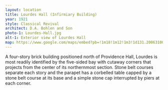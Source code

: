 ```yaml
---
layout: location
title: Lourdes Hall (Infirmiary Building)
year: 1921
style: Classical Revival
architect: D.A. Bohlen and Son
photo-1: Lourdes-Hall.jpg
alt-1: Exterior view of Lourdes Hall
map: https://www.google.com/maps/embed?pb=!1m18!1m12!1m3!1d131.20063100999687!2d-87.4603122137748!3d39.51006543749771!2m3!1f0!2f39.44982037024884!3f0!3m2!1i1024!2i768!4f35!3m3!1m2!1s0x0%3A0x0!2zMznCsDMwJzM5LjMiTiA4N8KwMjcnMzYuNyJX!5e1!3m2!1sen!2sus!4v1568382383005!5m2!1sen!2sus
---
```

A four-story brick building positioned north of Providence Hall, Lourdes is most readily identified by the five-sided bay with cutaway corners that projects from the center of its northernmost section. Stone belt courses separate each story and the parapet has a corbelled table capped by a stone belt course at its base and a simple stone cap interrupted by piers at each corner.

